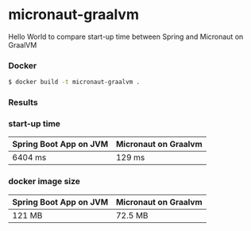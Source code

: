 # micronaut-graalvm
Hello World to compare start-up time between Spring and Micronaut on GraalVM

### Docker

```sh
$ docker build -t micronaut-graalvm .
```

### Results
### start-up time

| Spring Boot App on JVM | Micronaut on Graalvm |
| ------ | ------ |
| 6404 ms | 129 ms |

### docker image size

| Spring Boot App on JVM | Micronaut on Graalvm |
| ------ | ------ |
| 121 MB | 72.5 MB |
